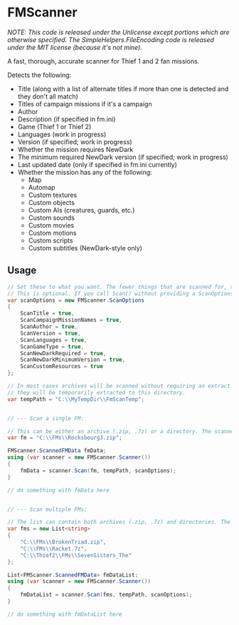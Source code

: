 # FMScanner

_NOTE: This code is released under the Unlicense except portions which are otherwise specified. The SimpleHelpers.FileEncoding code is released under the MIT license (because it's not mine)._

A fast, thorough, accurate scanner for Thief 1 and 2 fan missions.

Detects the following:
- Title (along with a list of alternate titles if more than one is detected and they don't all match)
- Titles of campaign missions if it's a campaign
- Author
- Description (if specified in fm.ini)
- Game (Thief 1 or Thief 2)
- Languages (work in progress)
- Version (if specified; work in progress)
- Whether the mission requires NewDark
- The minimum required NewDark version (if specified; work in progress)
- Last updated date (only if specified in fm.ini currently)
- Whether the mission has any of the following:
  - Map
  - Automap
  - Custom textures
  - Custom objects
  - Custom AIs (creatures, guards, etc.)
  - Custom sounds
  - Custom movies
  - Custom motions
  - Custom scripts
  - Custom subtitles (NewDark-style only)

## Usage

```csharp
// Set these to what you want. The fewer things that are scanned for, the faster the scan will be.
// This is optional. If you call Scan() without providing a ScanOptions object, all options will default to true.
var scanOptions = new FMScanner.ScanOptions
{
    ScanTitle = true,
    ScanCampaignMissionNames = true,
    ScanAuthor = true,
    ScanVersion = true,
    ScanLanguages = true,
    ScanGameType = true,
    ScanNewDarkRequired = true,
    ScanNewDarkMinimumVersion = true,
    ScanCustomResources = true
};

// In most cases archives will be scanned without requiring an extract to disk, but when that's not the case,
// they will be temporarily extracted to this directory.
var tempPath = "C:\\MyTempDir\\FmScanTemp";


// --- Scan a single FM:

// This can be either an archive (.zip, .7z) or a directory. The scanner detects based on extension.
var fm = "C:\\FMs\\Rocksbourg3.zip";

FMScanner.ScannedFMData fmData;
using (var scanner = new FMScanner.Scanner())
{
    fmData = scanner.Scan(fm, tempPath, scanOptions);
}

// do something with fmData here


// --- Scan multiple FMs:

// The list can contain both archives (.zip, .7z) and directories. The scanner detects based on extension.
var fms = new List<string>
{
    "C:\\FMs\\BrokenTriad.zip",
    "C:\\FMs\\Racket.7z",
    "C:\\Thief2\\FMs\\SevenSisters_The"
};

List<FMScanner.ScannedFMData> fmDataList;
using (var scanner = new FMScanner.Scanner())
{
    fmDataList = scanner.Scan(fms, tempPath, scanOptions);
}

// do something with fmDataList here
```

